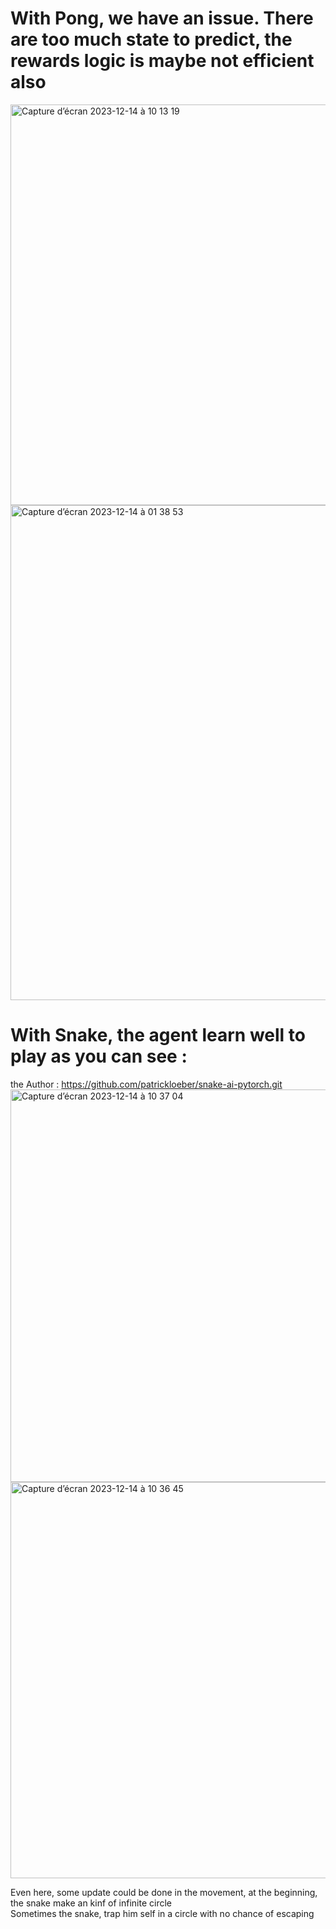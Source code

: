 # With Pong, we have an issue. There are too much state to predict, the rewards logic is maybe not efficient also
<img width="641" alt="Capture d’écran 2023-12-14 à 10 13 19" src="https://github.com/Zzappy24/Pong/assets/102799524/3aad8b07-40f4-4202-b98d-cf7347ff9d3c">
<img width="792" alt="Capture d’écran 2023-12-14 à 01 38 53" src="https://github.com/Zzappy24/Pong/assets/102799524/6b26251f-c294-4a2f-a4b2-444fcf7f9552">


# With Snake, the agent learn well to play as you can see : 
the Author : https://github.com/patrickloeber/snake-ai-pytorch.git 
<img width="628" alt="Capture d’écran 2023-12-14 à 10 37 04" src="https://github.com/Zzappy24/Pong/assets/102799524/f9a63bda-045c-4a60-b38d-466d8f6c493a">
<img width="634" alt="Capture d’écran 2023-12-14 à 10 36 45" src="https://github.com/Zzappy24/Pong/assets/102799524/9e3e41fe-4f5e-425f-b9e1-f8f21abb5e3c">

Even here, some update could be done in the movement, at the beginning, the snake make an kinf of infinite circle  
Sometimes the snake, trap him self in a circle with no chance of escaping
